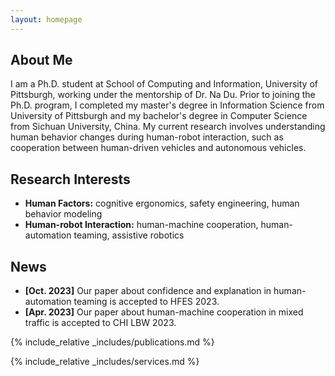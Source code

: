 ```yaml
---
layout: homepage
---
```


## About Me

I am a Ph.D. student at School of Computing and Information, University of Pittsburgh, working under the mentorship of Dr. Na Du. Prior to joining the Ph.D. program, I completed my master's degree in Information Science from University of Pittsburgh and my bachelor's degree in Computer Science from Sichuan University, China. My current research involves understanding human behavior changes during human-robot interaction, such as cooperation between human-driven vehicles and autonomous vehicles.

## Research Interests

- **Human Factors:** cognitive ergonomics, safety engineering, human behavior modeling
- **Human-robot Interaction:** human-machine cooperation, human-automation teaming, assistive robotics

## News

- **[Oct. 2023]** Our paper about confidence and explanation in human-automation teaming is accepted to HFES 2023.
- **[Apr. 2023]** Our paper about human-machine cooperation in mixed traffic is accepted to CHI LBW 2023.

{% include_relative _includes/publications.md %}

{% include_relative _includes/services.md %}

